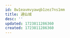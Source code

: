 ```yaml
---
id: 8w1eavmvyawqb1zez7ns1mm
title: 通仙城
desc: ''
updated: 1723811286360
created: 1723811286360
---
```

